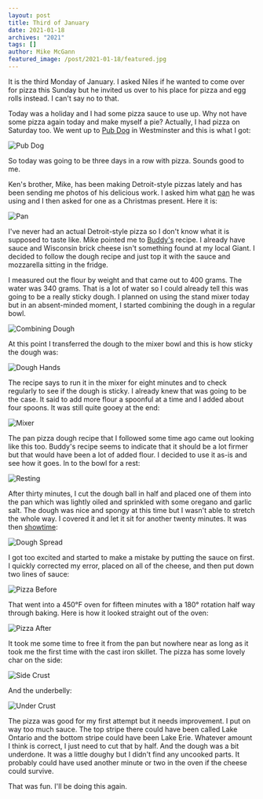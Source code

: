 ```yaml
---
layout: post
title: Third of January
date: 2021-01-18
archives: "2021"
tags: []
author: Mike McGann
featured_image: /post/2021-01-18/featured.jpg
---
```


It is the third Monday of January. I asked Niles if he wanted to come over
for pizza this Sunday but he invited us over to his place for pizza and
egg rolls instead. I can't say no to that.

Today was a holiday and I had some pizza sauce to use up. Why not have some pizza
again today and make myself a pie? Actually, I had pizza on Saturday too. We
went up to [Pub Dog](https://pubdog.com/) in Westminster and this is what I got:

![Pub Dog](pub_dog.tn.jpg)

So today was going to be three days in a row with pizza. Sounds good to me.

Ken's brother, Mike, has been making Detroit-style pizzas lately and has
been sending me photos of his delicious work. I asked him what [pan](https://www.amazon.com/dp/B01FY5UFCI/ref=cm_sw_r_u_apa_fabc_p8VUFbS2K7RK4?_encoding=UTF8&psc=1) he was using and I then asked for one as a Christmas present. Here it is:

![Pan](pan.tn.jpg)

I've never had an actual Detroit-style pizza so I don't know what it is
supposed to taste like. Mike pointed me to [Buddy's](https://www.cookingchanneltv.com/recipes/buddys-cheese-pizza-2056611)
recipe. I already have sauce and Wisconsin brick cheese isn't something found
at my local Giant. I decided to follow the dough recipe and just top it with
the sauce and mozzarella sitting in the fridge.

I measured out the flour by weight and that came out to 400 grams. The water was
340 grams. That is a lot of water so I could already tell this was going to be
a really sticky dough. I planned on using the stand mixer today but in
an absent-minded moment, I started combining the dough in a regular bowl.

![Combining Dough](combining_dough.tn.jpg)

At this point I transferred the dough to the mixer bowl and this is how
sticky the dough was:

![Dough Hands](dough_hands.tn.jpg)

The recipe says to run it in the mixer for eight minutes and to check regularly
to see if the dough is sticky. I already knew that was going to be the case.
It said to add more flour a spoonful at a time and I added about four spoons.
It was still quite gooey at the end:

![Mixer](mixer.tn.jpg)

The pan pizza dough recipe that I followed some time ago came out looking
like this too. Buddy's recipe seems to indicate that it should be a lot firmer
but that would have been a lot of added flour. I decided to use it as-is and see
how it goes. In to the bowl for a rest:

![Resting](resting.tn.jpg)

After thirty minutes, I cut the dough ball in half and placed one of them
into the pan which was lightly oiled and sprinkled with some oregano and
garlic salt. The dough was nice and spongy at this time but I wasn't able
to stretch the whole way. I covered it and let it sit for another twenty
minutes. It was then [showtime](https://www.youtube.com/watch?v=u9W4jEzB90c):

![Dough Spread](dough_spread.tn.jpg)

I got too excited and started to make a mistake by putting the sauce on first.
I quickly corrected my error, placed on all of the cheese, and then put
down two lines of sauce:

![Pizza Before](pizza_before.tn.jpg)

That went into a 450°F oven for fifteen minutes with a 180° rotation half
way through baking. Here is how it looked straight out of the oven:

![Pizza After](pizza_after.tn.jpg)

It took me some time to free it from the pan but nowhere near as long as it
took me the first time with the cast iron skillet. The pizza has some lovely
char on the side:

![Side Crust](side_crust.tn.jpg)

And the underbelly:

![Under Crust](under_crust.tn.jpg)

The pizza was good for my first attempt but it needs improvement. I put on way
too much sauce. The top stripe there could have been called Lake Ontario and
the bottom stripe could have been Lake Erie. Whatever amount I think is
correct, I just need to cut that by half. And the dough was a bit underdone.
It was a little doughy but I didn't find any uncooked parts. It probably could
have used another minute or two in the oven if the cheese could survive.

That was fun. I'll be doing this again.



